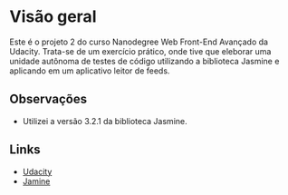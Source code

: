 # Visão geral

Este é o projeto 2 do curso Nanodegree Web Front-End Avançado da Udacity. Trata-se de um exercício prático, onde tive que eleborar uma unidade autônoma de testes de código utilizando a biblioteca Jasmine e aplicando em um aplicativo leitor de feeds.

## Observações

* Utilizei a versão 3.2.1 da biblioteca Jasmine.

## Links

* [Udacity](https://br.udacity.com/)
* [Jamine](https://jasmine.github.io/)